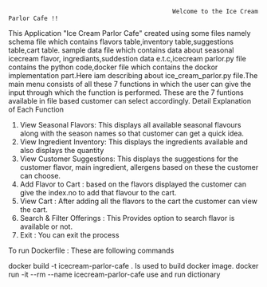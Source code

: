                                                   Welcome to the Ice Cream Parlor Cafe !!
This Application "Ice Cream Parlor Cafe" created using some files namely schema file which contains flavors table,inventory table,suggestions table,cart table. sample data file which contains data about seasonal icecream flavor, ingrediants,suddestion data e.t.c,icecream parlor.py file contains the python code,docker file which contains
the dockor implementation part.Here iam describing about ice_cream_parlor.py file.The main menu consists of all these 7 functions in which the user can give the input
through which the function is performed.
    These are the 7  funtions available in file  based customer can select accordingly. Detail Explanation of Each Function
                                                                         
1. View Seasonal Flavors: This displays all available  seasonal flavours along with the season names so that customer can get a quick idea.
2. View Ingredient Inventory: This displays the ingredients available and also displays the quantity
3. View Customer Suggestions: This displays the suggestions for the customer flavor, main ingredient, allergens based on these the customer can choose.
4. Add Flavor to Cart : based on the flavors displayed the customer can give the index.no to add that flavour to the cart.
5. View Cart : After adding all the flavors to the cart the customer can view the cart.
6. Search & Filter Offerings : This Provides option to search flavor is available or not.
7. Exit : You can exit the process

To run Dockerfile : These are following commands

docker build -t icecream-parlor-cafe .
Is used to  build docker image.
docker run -it --rm --name icecream-parlor-cafe
use and run dictionary
